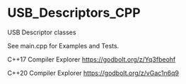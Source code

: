 # USB_Descriptors_CPP
USB Descriptor classes


See main.cpp for Examples and Tests.

C++17 Compiler Explorer https://godbolt.org/z/Yq3fbeohf

C++20 Compiler Explorer https://godbolt.org/z/vGac1n6q9
